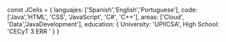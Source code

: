 const JCelis = {
  languajes: ['Spanish','English','Portuguese'],
  code: ['Java','HTML', 'CSS', 'JavaScript', 'C#', 'C++'], 
  areas: ['Cloud', 'Data','JavaDevelopment'],
  education: {
                        University: 'UPIICSA',
                        High School: 'CECyT 3 ERR '
                      }
}
